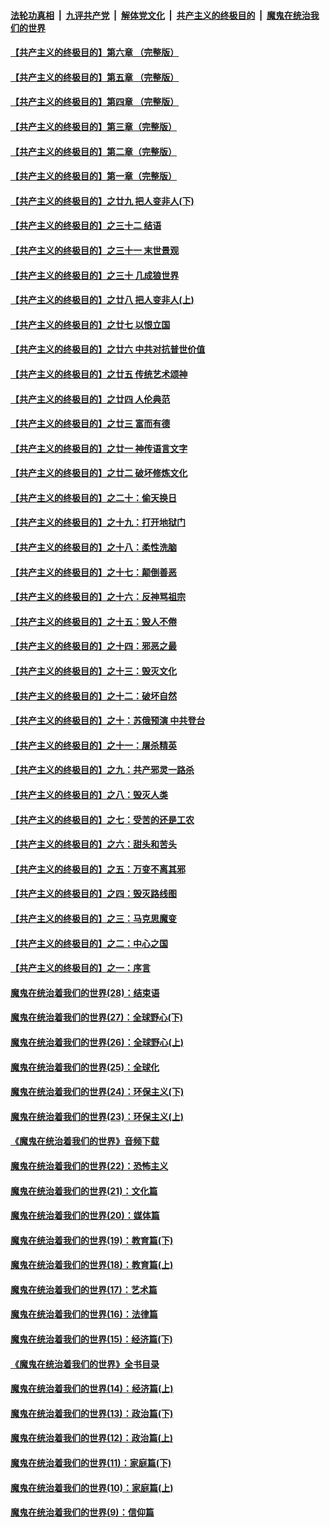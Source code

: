 ####  [法轮功真相](../../../../basic/blob/master/README.md?t=01041713) &nbsp;|&nbsp; [九评共产党](../../../../9ping.md/blob/master/README.md?t=01041713) &nbsp;|&nbsp; [解体党文化](../../../../jtdwh.md/blob/master/README.md?t=01041713)  &nbsp;|&nbsp; [共产主义的终极目的](../../../../gczydzjmd.md/blob/master/README.md?t=01041713) &nbsp;|&nbsp; [魔鬼在统治我们的世界](../../../../mgztzwmdsj.md/blob/master/README.md?t=01041713) 

#### [【共产主义的终极目的】第六章 （完整版）](../pages/nsc422/n11428913.md?t=01041713) 

#### [【共产主义的终极目的】第五章 （完整版）](../pages/nsc422/n11428912.md?t=01041713) 

#### [【共产主义的终极目的】第四章 （完整版）](../pages/nsc422/n11428907.md?t=01041713) 

#### [【共产主义的终极目的】第三章（完整版）](../pages/nsc422/n11428848.md?t=01041713) 

#### [【共产主义的终极目的】第二章（完整版）](../pages/nsc422/n11428831.md?t=01041713) 

#### [【共产主义的终极目的】第一章（完整版）](../pages/nsc422/n11417651.md?t=01041713) 

#### [【共产主义的终极目的】之廿九 把人变非人(下)](../pages/nsc422/n11344140.md?t=01041713) 

#### [【共产主义的终极目的】之三十二 结语](../pages/nsc422/n11360535.md?t=01041713) 

#### [【共产主义的终极目的】之三十一 末世景观](../pages/nsc422/n11351129.md?t=01041713) 

#### [【共产主义的终极目的】之三十 几成狼世界](../pages/nsc422/n11348280.md?t=01041713) 

#### [【共产主义的终极目的】之廿八 把人变非人(上)](../pages/nsc422/n11340492.md?t=01041713) 

#### [【共产主义的终极目的】之廿七 以恨立国](../pages/nsc422/n11336944.md?t=01041713) 

#### [【共产主义的终极目的】之廿六 中共对抗普世价值](../pages/nsc422/n11324785.md?t=01041713) 

#### [【共产主义的终极目的】之廿五 传统艺术颂神](../pages/nsc422/n11296396.md?t=01041713) 

#### [【共产主义的终极目的】之廿四 人伦典范](../pages/nsc422/n11296397.md?t=01041713) 

#### [【共产主义的终极目的】之廿三 富而有德](../pages/nsc422/n11283598.md?t=01041713) 

#### [【共产主义的终极目的】之廿一 神传语言文字](../pages/nsc422/n11263265.md?t=01041713) 

#### [【共产主义的终极目的】之廿二 破坏修炼文化](../pages/nsc422/n11245728.md?t=01041713) 

#### [【共产主义的终极目的】之二十：偷天换日](../pages/nsc422/n11238846.md?t=01041713) 

#### [【共产主义的终极目的】之十九：打开地狱门](../pages/nsc422/n11206376.md?t=01041713) 

#### [【共产主义的终极目的】之十八：柔性洗脑](../pages/nsc422/n11199994.md?t=01041713) 

#### [【共产主义的终极目的】之十七：颠倒善恶](../pages/nsc422/n11179782.md?t=01041713) 

#### [【共产主义的终极目的】之十六：反神骂祖宗](../pages/nsc422/n11166798.md?t=01041713) 

#### [【共产主义的终极目的】之十五：毁人不倦](../pages/nsc422/n11166792.md?t=01041713) 

#### [【共产主义的终极目的】之十四：邪恶之最](../pages/nsc422/n11150249.md?t=01041713) 

#### [【共产主义的终极目的】之十三：毁灭文化](../pages/nsc422/n11135227.md?t=01041713) 

#### [【共产主义的终极目的】之十二：破坏自然](../pages/nsc422/n11135214.md?t=01041713) 

#### [【共产主义的终极目的】之十：苏俄预演 中共登台](../pages/nsc422/n11118424.md?t=01041713) 

#### [【共产主义的终极目的】之十一：屠杀精英](../pages/nsc422/n11118442.md?t=01041713) 

#### [【共产主义的终极目的】之九：共产邪灵一路杀](../pages/nsc422/n11114139.md?t=01041713) 

#### [【共产主义的终极目的】之八：毁灭人类](../pages/nsc422/n11108503.md?t=01041713) 

#### [【共产主义的终极目的】之七：受苦的还是工农](../pages/nsc422/n11101809.md?t=01041713) 

#### [【共产主义的终极目的】之六：甜头和苦头](../pages/nsc422/n11096971.md?t=01041713) 

#### [【共产主义的终极目的】之五：万变不离其邪](../pages/nsc422/n11091285.md?t=01041713) 

#### [【共产主义的终极目的】之四：毁灭路线图](../pages/nsc422/n11086284.md?t=01041713) 

#### [【共产主义的终极目的】之三：马克思魔变](../pages/nsc422/n11061941.md?t=01041713) 

#### [【共产主义的终极目的】之二：中心之国](../pages/nsc422/n11047728.md?t=01041713) 

#### [【共产主义的终极目的】之一：序言](../pages/nsc422/n11086077.md?t=01041713) 

#### [魔鬼在统治着我们的世界(28)：结束语](../pages/nsc422/n10936246.md?t=01041713) 

#### [魔鬼在统治着我们的世界(27)：全球野心(下)](../pages/nsc422/n10928319.md?t=01041713) 

#### [魔鬼在统治着我们的世界(26)：全球野心(上)](../pages/nsc422/n10900318.md?t=01041713) 

#### [魔鬼在统治着我们的世界(25)：全球化](../pages/nsc422/n10788205.md?t=01041713) 

#### [魔鬼在统治着我们的世界(24)：环保主义(下)](../pages/nsc422/n10695307.md?t=01041713) 

#### [魔鬼在统治着我们的世界(23)：环保主义(上)](../pages/nsc422/n10688613.md?t=01041713) 

#### [《魔鬼在统治着我们的世界》音频下载](../pages/nsc422/n10635553.md?t=01041713) 

#### [魔鬼在统治着我们的世界(22)：恐怖主义](../pages/nsc422/n10614727.md?t=01041713) 

#### [魔鬼在统治着我们的世界(21)：文化篇](../pages/nsc422/n10597706.md?t=01041713) 

#### [魔鬼在统治着我们的世界(20)：媒体篇](../pages/nsc422/n10586579.md?t=01041713) 

#### [魔鬼在统治着我们的世界(19)：教育篇(下)](../pages/nsc422/n10564808.md?t=01041713) 

#### [魔鬼在统治着我们的世界(18)：教育篇(上)](../pages/nsc422/n10526970.md?t=01041713) 

#### [魔鬼在统治着我们的世界(17)：艺术篇](../pages/nsc422/n10499093.md?t=01041713) 

#### [魔鬼在统治着我们的世界(16)：法律篇](../pages/nsc422/n10485969.md?t=01041713) 

#### [魔鬼在统治着我们的世界(15)：经济篇(下)](../pages/nsc422/n10469975.md?t=01041713) 

#### [《魔鬼在统治着我们的世界》全书目录](../pages/nsc422/n10464261.md?t=01041713) 

#### [魔鬼在统治着我们的世界(14)：经济篇(上)](../pages/nsc422/n10457370.md?t=01041713) 

#### [魔鬼在统治着我们的世界(13)：政治篇(下)](../pages/nsc422/n10448270.md?t=01041713) 

#### [魔鬼在统治着我们的世界(12)：政治篇(上)](../pages/nsc422/n10444576.md?t=01041713) 

#### [魔鬼在统治着我们的世界(11)：家庭篇(下)](../pages/nsc422/n10440961.md?t=01041713) 

#### [魔鬼在统治着我们的世界(10)：家庭篇(上)](../pages/nsc422/n10435448.md?t=01041713) 

#### [魔鬼在统治着我们的世界(9)：信仰篇](../pages/nsc422/n10432159.md?t=01041713) 

